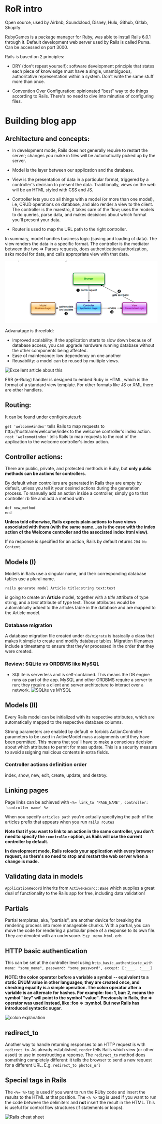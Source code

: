 # RoR intro
Open source, used by Airbnb, Soundcloud, Disney, Hulu, Github, Gitlab, Shopify

RubyGames is a package manager for Ruby, was able to install Rails 6.0.1 through it. 
Default development web server used by Rails is called Puma. Can be accessed on port 3000.

Rails is based on 2 principles:
- DRY (don't repeat yourself): software development principle that states each piece of knowledge must have a single, unambiguous, authoritative representation within a system. Don't write the same stuff more than once.

- Convention Over Configuration: opinionated "best" way to do things according to Rails. There's no need to dive into minutiae of configuring files.

# Building blog app
## Architecture and concepts:
- In development mode, Rails does not generally require to restart the server; changes you make in files will be automatically picked up by the server. 

- Model is the layer between our application and the database.
- View is the presentation of data in a particular format, triggered by a controller's decision to present the data. Traditionally, views on the web will be an HTML styled with CSS and JS. 
- Controller lets you do all things with a model (or more than one model), i.e, CRUD operations on database, and also render a view to the client. The controller is the maestro, it takes care of the flow; uses the models to do queries, parse data, and makes decisions about which format you'll present your data.
- Router is used to map the URL path to the right controller. 

In summary, model handles business logic (saving and loading of data). The view renders the data in a specific format. The controller is the mediator between the two => Parses requests, does authentication/authorization, asks model for data, and calls appropriate view with that data.

![MVC](mvc_flow.png)

Advanatage is threefold:
- Improved scalability: if the application starts to slow down because of database access, you can upgrade hardware running database without the other components being affected. 
- Ease of maintenance: low dependency on one another
- Reusability: a model can be reused by multiple views.

![Excellent article about this](https://www.sitepoint.com/model-view-controller-mvc-architecture-rails/)

ERB (e-Ruby) handler is designed to embed Ruby in HTML, which is the format of a standard view template. For other formats like JS or XML there are other handlers.

## Routing:
It can be found under config/routes.rb

`get 'welcome#index'` tells Rails to map requests to http://hostname/welcome/index to the welcome controller's index action. 
`root 'welcome#index'` tells Rails to map requests to the root of the application to the welcome controller's index action.

## Controller actions:
There are public, private, and protected methods in Ruby, but **only public methods can be actions for controllers**.

By default when controllers are generated in Rails they are empty by default, unless you tell it your desired actions during the generation process. 
To manually add an action inside a controller, simply go to that controller rb file and add a method with 
```
def new_method
end
```

**Unless told otherwise, Rails expects plain actions to have views associated with them (with the same name...as is the case with the index action of the Welcome controller and the associated index html view)**.

If no response is specified for an action, Rails by default returns `204 No Content`.

## Models (I)
Models in Rails use a singular name, and their corresponding database tables use a plural name.
```
rails generate model Article title:string text:text
```

is going to create an **Article** model, together with a *title* attribute of type string, and a *text* attribute of type text. Those attributes would be automatically added to the articles table in the database and are mapped to the Article model.

### Database migration
A database migration file created under `db/migrate` is basically a class that makes it simple to create and modify database tables. Migration filenames include a timestamp to ensure that they'er processed in the order that they were created.

### Review: SQLite vs ORDBMS like MySQL
- SQLite is serverless and is self-contained. This means the DB engine runs as part of the app.
MySQL and other ORDBMS require a server to run; they require a client and server architecture to interact over a network.
![SQLite vs MYSQL](https://www.hostinger.com/tutorials/sqlite-vs-mysql-whats-the-difference/)

## Models (II)
Every Rails model can be initialized with its respective attributes, which are automatically mapped to the respective database columns. 

Strong parameters are enabled by default => forbids ActionController parameters to be used in ActiveModel mass assignments until they have been permitted. This means that you'll have to make a conscious decision about which attributes to permit for mass update. This is a security measure to avoid assigning malicious contents in extra fields.

### Controller actions definition order
index, show, new, edit, create, update, and destroy.

## Linking pages
Page links can be achieved with `<%= link_to 'PAGE_NAME', controller: 'controller name' %>`

When you specify `articles_path` you're actually specifying the path of the articles prefix that appears when you run `rails routes`

**Note that if you want to link to an action in the same controller, you don't need to specify the `:controller` option, as Rails will use the current controller by default.**

**In development mode, Rails reloads your application with every browser request, so there's no need to stop and restart the web server when a change is made.**

## Validating data in models
`ApplicationRecord` inherits from `ActiveRecord::Base` which supplies a great deal of functionality to the Rails app for free, including data validation!

## Partials
Partial templates, aka, "partials", are another device for breaking the rendering process into more manageable chunks. With a partial, you can move the code for rendering a particular piece of a response to its own file. 
They are denoted with an underscore. E.g: `_menu.html.erb`

## HTTP basic authentication
This can be set at the controller level using `http_basic_authenticate_with name: "some_name", password: "some_password", except: [:____. :____]`

**NOTE: the colon operator before a variable a symbol -- equivalent to a static ENUM value in other languages; they are created once, and checking equality is a simple operation. The colon operator after a variable is an alternate for hashes. For example: foo: 1, bar: 2, means the symbol "key" will point to the symbol "value". Previously in Rails, the => operator was used instead, like :foo => :symbol. But new Rails has introduced syntactic sugar.**

![colon explanation](https://dev.to/aswathm78/explain-colon-and-colon-in-ruby-like-im-five-2646/comments)

## redirect_to
Another way to handle returning responses to an HTTP request is with `redirect_to`. As already established, `render` tells Rails which view (or other asset) to use in constructing a reponse. The `redirect_to` method does something completely different: it tells the browser to send a new request for a different URL. 
E.g. `redirect_to photos_url`

## Special tags in Rails
The `<%= %>` tag is used if you want to run the RUby code and insert the results to the HTML at that position.
The `<% %>` tag is used if you want to run the code between the delimiters and **not** insert the result in the HTML. This is useful for control flow structures (if statements or loops).

![Rails cheat sheet](http://www.pragtob.info/rails-beginner-cheatsheet/)